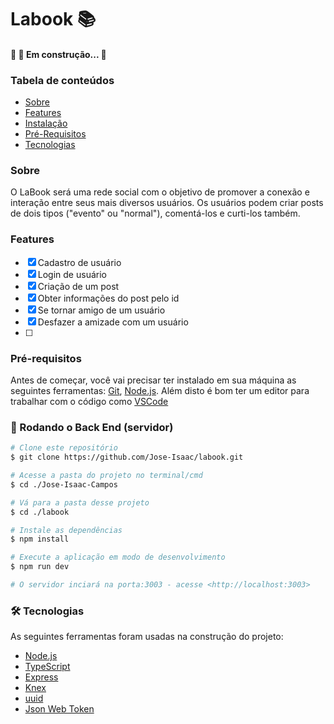 # Labook 📚
<h4> 
	🚧 🚀 Em construção...  🚧
</h4>

### Tabela de conteúdos
<!--ts-->
   * [Sobre](#Sobre)
   * [Features](#Features)
   * [Instalação](#instalacao)
   * [Pré-Requisitos](#Pré-Requisitos)
   * [Tecnologias](#tecnologias)
<!--te-->

### Sobre

<p>O LaBook será uma rede social com o objetivo de promover a conexão e interação entre seus mais diversos usuários. Os usuários podem criar posts de dois tipos ("evento" ou "normal"), comentá-los e curti-los também.</p>

### Features

- [x] Cadastro de usuário
- [x] Login de usuário
- [x] Criação de um post
- [x] Obter informações do post pelo id
- [x] Se tornar amigo de um usuário
- [x] Desfazer a amizade com um usuário
- [ ] 

### Pré-requisitos

Antes de começar, você vai precisar ter instalado em sua máquina as seguintes ferramentas:
[Git](https://git-scm.com), [Node.js](https://nodejs.org/en/). 
Além disto é bom ter um editor para trabalhar com o código como [VSCode](https://code.visualstudio.com/)

### 🎲 Rodando o Back End (servidor)

```bash
# Clone este repositório
$ git clone https://github.com/Jose-Isaac/labook.git

# Acesse a pasta do projeto no terminal/cmd
$ cd ./Jose-Isaac-Campos

# Vá para a pasta desse projeto
$ cd ./labook

# Instale as dependências
$ npm install

# Execute a aplicação em modo de desenvolvimento
$ npm run dev

# O servidor inciará na porta:3003 - acesse <http://localhost:3003>
```

### 🛠 Tecnologias

As seguintes ferramentas foram usadas na construção do projeto:

- [Node.js](https://nodejs.org/en/)
- [TypeScript](https://www.typescriptlang.org/)
- [Express](https://github.com/expressjs/express)
- [Knex](http://knexjs.org/)
- [uuid](https://github.com/uuidjs/uuid)
- [Json Web Token](https://github.com/auth0/node-jsonwebtoken)

